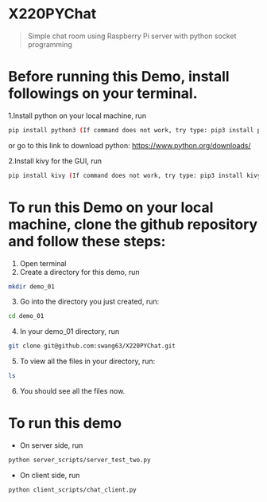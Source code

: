# X220PYChat
> Simple chat room using Raspberry Pi server with python socket programming

# Before running this Demo, install followings on your terminal.
1.Install python on your local machine, run
```sh
pip install python3 (If command does not work, try type: pip3 install python3) 
```
 or go to this link to download python: https://www.python.org/downloads/

2.Install kivy for the GUI, run
```sh
pip install kivy (If command does not work, try type: pip3 install kivy)
```

# To run this Demo on your local machine, clone the github repository and follow these steps:
1. Open terminal
2. Create a directory for this demo, run
 ```sh 
 mkdir demo_01
 ```
3. Go into the directory you just created, run: 
 ```sh 
 cd demo_01
 ```
4. In your demo_01 directory, run
```sh
git clone git@github.com:swang63/X220PYChat.git
```
5. To view all the files in your directory, run: 
```sh
ls
```
6. You should see all the files now.

# To run this demo
 - On server side, run
 ```sh
 python server_scripts/server_test_two.py
 ```
 - On client side, run
  ```sh
 python client_scripts/chat_client.py
 ```
 
